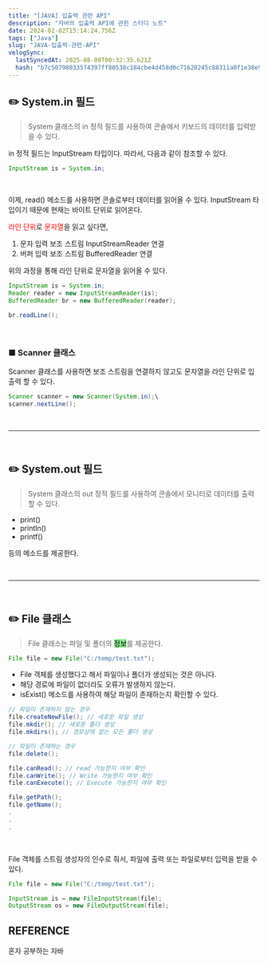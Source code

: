 ```yaml
---
title: "[JAVA] 입출력 관련 API"
description: "자바의 입출력 API에 관한 스터디 노트"
date: 2024-02-02T15:14:24.756Z
tags: ["Java"]
slug: "JAVA-입출력-관련-API"
velogSync:
  lastSyncedAt: 2025-08-09T00:32:35.621Z
  hash: "b7c50798033574397ff80538c184cbe4d458d0c71620245c88311a0f1e38e979"
---
```


## ✏️ System.in 필드
>System 클래스의 in 정적 필드를 사용하여 콘솔에서 키보드의 데이터를 입력받을 수 있다.


in 정적 필드는 InputStream 타입이다. 
따라서, 다음과 같이 참조할 수 있다.
```java
InputStream is = System.in;
```
<br>

이제, read() 메소드를 사용하면 콘솔로부터 데이터를 읽어올 수 있다.
InputStream 타입이기 때문에 현재는 바이트 단위로 읽어온다.

<span style = "color:red">라인 단위</span>로 <span style = "color:red">문자열</span>을 읽고 싶다면, 

1. 문자 입력 보조 스트림 InputStreamReader 연결
2. 버퍼 입력 보조 스트림 BufferedReader 연결

위의 과정을 통해 라인 단위로 문자열을 읽어올 수 있다.
```java
InputStream is = System.in;
Reader reader = new InputStreamReader(is);
BufferedReader br = new BufferedReader(reader);

br.readLine();
```

<br>

### ■ Scanner 클래스

Scanner 클래스를 사용하면 보조 스트림을 연결하지 않고도 문자열을 라인 단위로 입출력 할 수 있다.
```java
Scanner scanner = new Scanner(System.in);\
scanner.nextLine();
```
<br>

---

<br>

## ✏️ System.out 필드
>System 클래스의 out 정적 필드를 사용하여 콘솔에서 모니터로 데이터를 출력할 수 있다.

- print()
- println()
- printf()

등의 메소드를 제공한다.

<br>

---

<br>

## ✏️ File 클래스
> File 클래스는 파일 및 폴더의 <span style = "background-color: lightgreen; color:black">정보</span>를 제공한다.

```java
File file = new File("C:/temp/test.txt");
```
- File 객체를 생성했다고 해서 파일이나 폴더가 생성되는 것은 아니다.
- 해당 경로에 파일이 없더라도 오류가 발생하지 않는다.
- isExist() 메소드를 사용하여 해당 파일이 존재하는지 확인할 수 있다.

```java
// 파일이 존재하지 않는 경우
file.createNewFile(); // 새로운 파일 생성
file.mkdir(); // 새로운 폴더 생성
file.mkdirs(); // 경로상에 없는 모든 폴더 생성

```

```java
// 파일이 존재하는 경우
file.delete();

file.canRead(); // read 가능한지 여부 확인
file.canWrite(); // Write 가능한지 여부 확인
file.canExecute(); // Execute 가능한지 여부 확인

file.getPath();
file.getName();
.
.
.
```

<br>

File 객체를 스트림 생성자의 인수로 줘서, 파일에 출력 또는 파일로부터 입력을 받을 수 있다.

```java
File file = new File("C:/temp/test.txt");

InputStream is = new FileInputStream(file);
OutputStream os = new FileOutputStream(file);
```

## REFERENCE
혼자 공부하는 자바